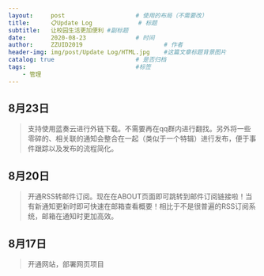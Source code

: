 ```yaml
---
layout:     post   				    # 使用的布局（不需要改）
title:      📋Update Log				# 标题 
subtitle:   让校园生活更加便利 #副标题
date:       2020-08-23 				# 时间
author:     ZZUID2019 						# 作者
header-img: img/post/Update Log/HTML.jpg 	#这篇文章标题背景图片
catalog: true 						# 是否归档
tags:								#标签
    - 管理
---
```


## 8月23日

> 支持使用蓝奏云进行外链下载。不需要再在qq群内进行翻找。另外将一些零碎的、相关联的通知会整合在一起（类似于一个特辑）进行发布，便于事件跟踪以及发布的流程简化。

## 8月20日

> 开通RSS转邮件订阅。现在在ABOUT页面即可跳转到邮件订阅链接啦！当有新通知更新时即可快速在邮箱查看概要！相比于不是很普遍的RSS订阅系统，邮箱在通知时更加高效。

## 8月17日

> 开通网站，部署网页项目